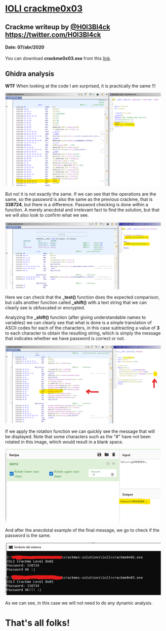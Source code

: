 # [IOLI crackme0x03](crackme0x03.exe) 

## Crackme writeup by [@H0l3Bl4ck](https://twitter.com/H0l3Bl4ck) https://twitter.com/H0l3Bl4ck
#### Date: 07/abr/2020 

You can download **crackme0x03.exe** from this [link](crackme0x03.exe). 


## Ghidra analysis

**WTF** When looking at the code I am surprised, it is practically the same !!! 

![crackme_001](crackme0x03-001.png "main") 

But no! it is not exactly the same. If we can see that the operations are the same, so the password is also the same as the previous crackme, that is **338724**, but there is a difference. Password checking is done within a function. A merely anecdotal and irrelevant fact to find the solution, but that we will also look to confirm what we see.

![crackme_002](crackme0x03-002.png "test func") 

Here we can check that the **_test()** function does the expected comparison, but calls another function called **_shift()** with a text string that we can clearly see is obfuscated or encrypted.

Analyzing the **_shift()** function (after giving understandable names to variables) we can clearly see that what is done is a simple translation of ASCII codes for each of the characters, in this case subtracting a value of **3** to each character to obtain the resulting string, which is simply the message that indicates whether we have password is correct or not.

![crackme_003](crackme0x03-003.png "shift func") 

If we apply the rotation function we can quickly see the message that will be displayed. Note that some characters such as the "#" have not been rotated in this image, which would result in a blank space.

![crackme_004](crackme0x03-004.png "rot3") 

And after the anecdotal example of the final message, we go to check if the password is the same.

![crackme_005](crackme0x03-005.png "result") 

As we can see, in this case we will not need to do any dynamic analysis.


# That's all folks!


